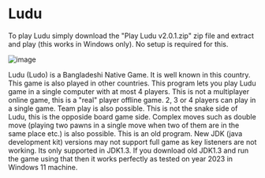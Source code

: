 # Ludu

To play Ludu simply download the "Play Ludu v2.0.1.zip" zip file and extract and play (this works in Windows only). No setup is required for this.

![image](https://github.com/user-attachments/assets/c9381896-607d-44ef-b522-b93584d5d558)

Ludu (Ludo) is a Bangladeshi Native Game. It is well known in this country. This game is also played in other countries.
This program lets you play Ludu game in a single computer with at most 4 players. This is not a multiplayer online game, this is a "real" player offline game. 2, 3 or 4 players can play in a single game. Team play is also possible. This is not the snake side of Ludu, this is the opposide board game side. Complex moves such as double move (playing two pawns in a single move when two of them are in the same place etc.) is also possible.
This is an old program. New JDK (java development kit) versions may not support full game as key listeners are not working. Its only supported in JDK1.3. If you download old JDK1.3 and run the game using that then it works perfectly as tested on year 2023 in Windows 11 machine.

